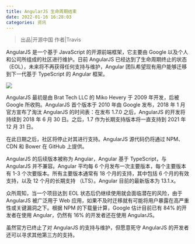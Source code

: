 ```yaml
---
title: AngularJS 生命周期结束
date: 2022-01-16 16:28:03
categories: 资讯
---
```

>出品|开源中国
作者|Travis

AngularJS 是一个基于 JavaScript 的开源前端框架，它主要由 Google 以及个人和公司所组成的社区进行维护。日前 AngularJS 已经达到了生命周期终止的状态（EOL），未来将不再获得任何支持与维护，Angular 团队希望现有用户能够迁移到下一代基于 TypeScript 的 Angular 框架。

![](https://upload-images.jianshu.io/upload_images/10024246-27233415c9c62cb4.png?imageMogr2/auto-orient/strip%7CimageView2/2/w/1240)

AngularJS 最初是由 Brat Tech LLC 的 Miko Hevery 于 2009 年开发，后被 Google 所收购。AngularJS 首个版本于 2010 年由 Google 发布，2018 年 1 月官方宣布了淘汰 AngularJS 的时间表：在发布 1.7.0 之后，AngularJS 的开发将持续到 2018 年 6 月 30 日。之后，1.7 作为长期支持版本将一直支持到 2021 年 12 月 31 日。

在此日期之后，社区将停止对其进行支持。AngularJS 源代码仍将通过 NPM、CDN 和 Bower 在 GitHub 上提供。

AngularJS 的后续版本被称为 Angular，Angular 基于 TypeScript，与 AngularJS 并不兼容。Angular 平均每 6 个月发布一次主要版本，每个主要版本有 1-3 个次要版本。所有主要版本通常有 18 个月的支持，其中包括 6 个月的有效支持，以及 12 个月的长期支持 （LTS）。Angular 目前的最新版本为 13.1.x。

众所周知，当一个项目达到 EOL 状态后仍继续使用就会面临潜在的风险，由于 AngularJS 被广泛用于 Web 应用，如果不及时迁移就有可能将用户暴露在高严重性或关键漏洞之下。根据 NPM 的下载量计算，Google 估计目前已有 84% 的开发者在使用 Angular，仍然有 16% 的开发者还在使用 AngularJS。

虽然官方已终止了对 AngularJS 的支持与维护，但愿意死守 AngularJS 的开发者还可以寻求其他第三方的支持。

